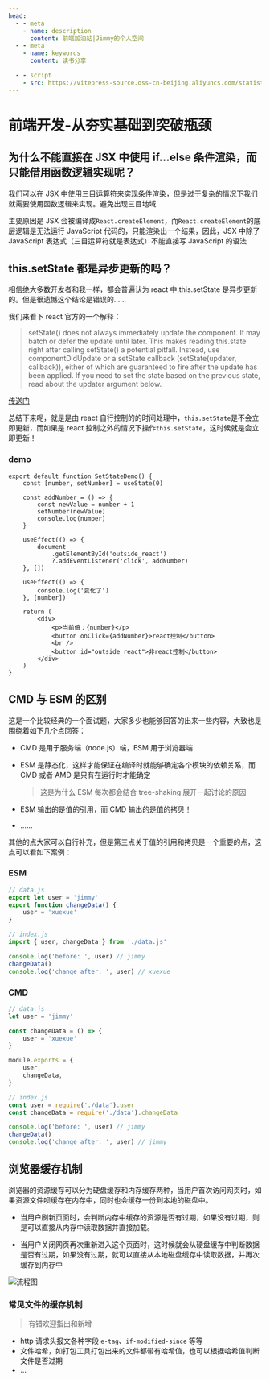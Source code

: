 ```yaml
---
head:
  - - meta
    - name: description
      content: 前端加油站|Jimmy的个人空间
  - - meta
    - name: keywords
      content: 读书分享

  - - script
    - src: https://vitepress-source.oss-cn-beijing.aliyuncs.com/statistics.js
---
```


# 前端开发-从夯实基础到突破瓶颈

## 为什么不能直接在 JSX 中使用 if...else 条件渲染，而只能借用函数逻辑实现呢？

我们可以在 JSX 中使用三目运算符来实现条件渲染，但是过于复杂的情况下我们就需要使用函数逻辑来实现。避免出现三目地域

主要原因是 JSX 会被编译成`React.createElement`，而`React.createElement`的底层逻辑是无法运行 JavaScript 代码的，只能渲染出一个结果，因此，JSX 中除了 JavaScript 表达式（三目运算符就是表达式）不能直接写 JavaScript 的语法

## this.setState 都是异步更新的吗？

相信绝大多数开发者和我一样，都会普遍认为 react 中,this.setState 是异步更新的。但是很遗憾这个结论是错误的......

我们来看下 react 官方的一个解释：

> setState() does not always immediately update the component. It may batch or defer the update until later. This makes reading this.state right after calling setState() a potential pitfall. Instead, use componentDidUpdate or a setState callback (setState(updater, callback)), either of which are guaranteed to fire after the update has been applied. If you need to set the state based on the previous state, read about the updater argument below.

[传送门](https://reactjs.org/docs/react-component.html#setstate)

总结下来呢，就是是由 react 自行控制的的时间处理中，`this.setState`是不会立即更新，而如果是 react 控制之外的情况下操作`this.setState`，这时候就是会立即更新！

### demo

```tsx
export default function SetStateDemo() {
	const [number, setNumber] = useState(0)

	const addNumber = () => {
		const newValue = number + 1
		setNumber(newValue)
		console.log(number)
	}

	useEffect(() => {
		document
			.getElementById('outside_react')
			?.addEventListener('click', addNumber)
	}, [])

	useEffect(() => {
		console.log('变化了')
	}, [number])

	return (
		<div>
			<p>当前值：{number}</p>
			<button onClick={addNumber}>react控制</button>
			<br />
			<button id="outside_react">非react控制</button>
		</div>
	)
}
```

## CMD 与 ESM 的区别

这是一个比较经典的一个面试题，大家多少也能够回答的出来一些内容，大致也是围绕着如下几个点回答：

- CMD 是用于服务端（node.js）端，ESM 用于浏览器端
- ESM 是静态化，这样才能保证在编译时就能够确定各个模块的依赖关系，而 CMD 或者 AMD 是只有在运行时才能确定

  > 这是为什么 ESM 每次都会结合 tree-shaking 展开一起讨论的原因

- ESM 输出的是值的引用，而 CMD 输出的是值的拷贝！

- ......

其他的点大家可以自行补充，但是第三点关于值的引用和拷贝是一个重要的点，这点可以看如下案例：

### ESM

```js
// data.js
export let user = 'jimmy'
export function changeData() {
	user = 'xuexue'
}

// index.js
import { user, changeData } from './data.js'

console.log('before: ', user) // jimmy
changeData()
console.log('change after: ', user) // xuexue
```

### CMD

```js
// data.js
let user = 'jimmy'

const changeData = () => {
	user = 'xuexue'
}

module.exports = {
	user,
	changeData,
}

// index.js
const user = require('./data').user
const changeData = require('./data').changeData

console.log('before: ', user) // jimmy
changeData()
console.log('change after: ', user) // jimmy
```

## 浏览器缓存机制

浏览器的资源缓存可以分为硬盘缓存和内存缓存两种，当用户首次访问网页时，如果资源文件呗缓存在内存中，同时也会缓存一份到本地的磁盘中。

- 当用户刷新页面时，会判断内存中缓存的资源是否有过期，如果没有过期，则是可以直接从内存中读取数据并直接加载。

- 当用户关闭网页再次重新进入这个页面时，这时候就会从硬盘缓存中判断数据是否有过期，如果没有过期，就可以直接从本地磁盘缓存中读取数据，并再次缓存到内存中

![流程图](https://vitepress-source.oss-cn-beijing.aliyuncs.com/typoraimage-20230130225417704.png)

### 常见文件的缓存机制

> 有错欢迎指出和新增

- http 请求头报文各种字段 `e-tag`、`if-modified-since` 等等
- 文件哈希，如打包工具打包出来的文件都带有哈希值，也可以根据哈希值判断文件是否过期
- ...
